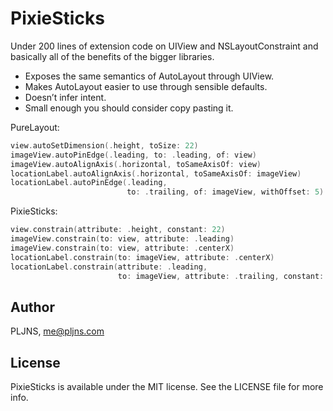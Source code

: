 # PixieSticks

Under 200 lines of extension code on UIView and NSLayoutConstraint and basically all of the benefits of the bigger libraries.

- Exposes the same semantics of AutoLayout through UIView.
- Makes AutoLayout easier to use through sensible defaults.
- Doesn’t infer intent.
- Small enough you should consider copy pasting it.

PureLayout:

```swift
view.autoSetDimension(.height, toSize: 22)
imageView.autoPinEdge(.leading, to: .leading, of: view)
imageView.autoAlignAxis(.horizontal, toSameAxisOf: view)
locationLabel.autoAlignAxis(.horizontal, toSameAxisOf: imageView)
locationLabel.autoPinEdge(.leading, 
                          to: .trailing, of: imageView, withOffset: 5)
```

PixieSticks:

```swift
view.constrain(attribute: .height, constant: 22)
imageView.constrain(to: view, attribute: .leading)
imageView.constrain(to: view, attribute: .centerX)
locationLabel.constrain(to: imageView, attribute: .centerX)
locationLabel.constrain(attribute: .leading, 
                        to: imageView, attribute: .trailing, constant: 5)
```

## Author

PLJNS, me@pljns.com

## License

PixieSticks is available under the MIT license. See the LICENSE file for more info.
